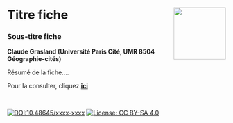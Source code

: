 # Titre fiche  [<img src="https://rzine.fr/assets/img/rzine.png"  align="right" width="120"/>](http://rzine.fr/)
### Sous-titre fiche
**Claude Grasland (Université Paris Cité, UMR 8504 Géographie-cités)**
<br/>  

Résumé de la fiche....


Pour la consulter, cliquez [**ici**](https://rzine.fr/docs/........./index.html)

<br/>  

[![DOI:10.48645/xxxx-xxxx](https://zenodo.org/badge/DOI/10.48645/xxxx-xxxx.svg)](https://doi.org/10.48645/xxxx-xxxx)
[![License: CC BY-SA 4.0](https://img.shields.io/badge/License-CC%20BY--SA%204.0-lightgrey.svg)](http://creativecommons.org/licenses/by-sa/4.0/)
